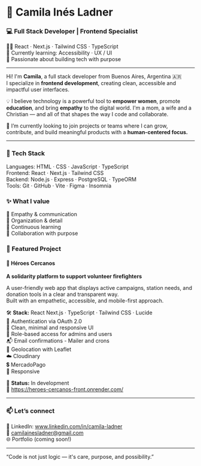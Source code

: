 # 💫 Camila Inés Ladner

### 💻 Full Stack Developer | Frontend Specialist  
👩‍💻 React · Next.js · Tailwind CSS · TypeScript  
🌱 Currently learning: Accessibility · UX / UI  
🤍 Passionate about building tech with purpose

---

Hi! I'm **Camila**, a full stack developer from Buenos Aires, Argentina 🇦🇷  
I specialize in **frontend development**, creating clean, accessible and impactful user interfaces.

💡 I believe technology is a powerful tool to **empower women**, promote **education**, and bring **empathy** to the digital world. I'm a mom, a wife and a Christian — and all of that shapes the way I code and collaborate.

🌸 I’m currently looking to join projects or teams where I can grow, contribute, and build meaningful products with a **human-centered focus.**

---

### 🔧 Tech Stack

Languages:   HTML · CSS · JavaScript · TypeScript  
Frontend:    React · Next.js · Tailwind CSS   
Backend:     Node.js · Express · PostgreSQL · TypeORM  
Tools:       Git · GitHub · Vite · Figma · Insomnia

### ✨ What I value

🧠 Empathy & communication  
🧩 Organization & detail  
🌱 Continuous learning  
🤝 Collaboration with purpose  

### 🚀 Featured Project

#### 🌟 Héroes Cercanos  
**A solidarity platform to support volunteer firefighters**

A user-friendly web app that displays active campaigns, station needs, and donation tools in a clear and transparent way.  
Built with an empathetic, accessible, and mobile-first approach.

🛠 **Stack:** React Next.js · TypeScript · Tailwind CSS · Lucide  
🔐 Authentication via OAuth 2.0  
🎨 Clean, minimal and responsive UI  
👥 Role-based access for admins and users  
📬 Email confirmations - Mailer and crons  
📍 Geolocation with Leaflet   
☁️ Cloudinary  
💲 MercadoPago  
📱 Responsive  

📍 **Status:** In development  
📁 https://heroes-cercanos-front.onrender.com/

---

### 📫 Let’s connect  
💼 LinkedIn: www.linkedin.com/in/camila-ladner  
💌 camilainesladner@gmail.com  
🌐 Portfolio (coming soon!)  

____________________________
“Code is not just logic — it's care, purpose, and possibility.”



